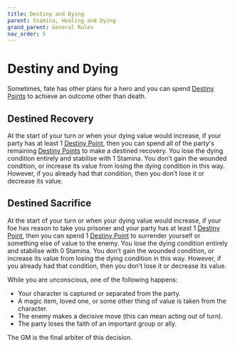```yaml
---
title: Destiny and Dying
parent: Stamina, Healing and Dying
grand_parent: General Rules
nav_order: 5
---
```


# Destiny and Dying
Sometimes, fate has other plans for a hero and you can spend [Destiny Points]() to achieve an outcome other than death.

## Destined Recovery
At the start of your turn or when your dying value would increase, if your party has at least 1 [Destiny Point](), then you can spend all of the party's remaining [Destiny Points]() to make a destined recovery. You lose the dying condition entirely and stabilise with 1 Stamina. You don’t gain the wounded condition, or increase its value from losing the dying condition in this way. However, if you already had that condition, then you don’t lose it or decrease its value.

## Destined Sacrifice
At the start of your turn or when your dying value would increase, if your foe has reason to take you prisoner and your party has at least 1 [Destiny Point](), then you can spend 1 [Destiny Point]() to surrender yourself or something else of value to the enemy. You lose the dying condition entirely and stabilise with 0 Stamina. You don’t gain the wounded condition, or increase its value from losing the dying condition in this way. However, if you already had that condition, then you don’t lose it or decrease its value.

While you are unconscious, one of the following happens:
* Your character is captured or separated from the party.
* A magic item, loved one, or some other thing of value is taken from the character.
* The enemy makes a decisive move (this can mean acting out of turn).
* The party loses the faith of an important group or ally.

The GM is the final arbiter of this decision.
